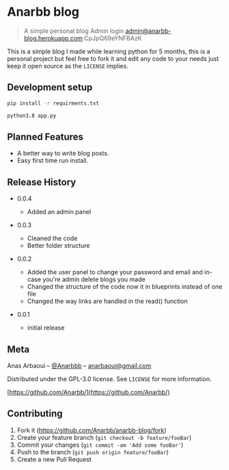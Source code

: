 # Anarbb blog
> A simple personal blog
> Admin login admin@anarbb-blog.herokuapp.com:CpJpQ69eYNFBAzK

This is a simple blog I made while learning python for 5 months, this is a personal project
but feel free to fork it and edit any code to your needs just keep it open source as the ``LICENSE`` implies.


## Development setup

```sh
pip install -r requirments.txt
```
```sh
python3.8 app.py
```

## Planned Features
* A better way to write blog posts.
* Easy first time run install.

## Release History
* 0.0.4
    * Added an admin panel
    
* 0.0.3
    * Cleaned the code
    * Better folder structure 

* 0.0.2
    * Added the user panel to change your password and email and in-case you're admin delete blogs you made
    * Changed the structure of the code now it in blueprints instead of one file
    * Changed the way links are handled  in the read() function


* 0.0.1
    * initial release

## Meta

Anas Arbaoui – [@Anarbbb](https://twitter.com/Anarbbb) – anarbaoui@gmail.com

Distributed under the GPL-3.0 license. See ``LICENSE`` for more information.

[https://github.com/Anarbb/](https://github.com/Anarbb/)

## Contributing

1. Fork it (<https://github.com/Anarbb/anarbb-blog/fork>)
2. Create your feature branch (`git checkout -b feature/fooBar`)
3. Commit your changes (`git commit -am 'Add some fooBar'`)
4. Push to the branch (`git push origin feature/fooBar`)
5. Create a new Pull Request

